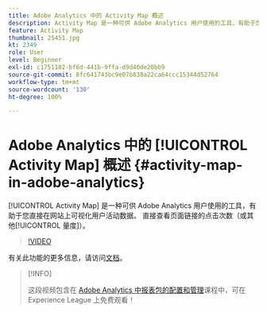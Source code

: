 ```yaml
---
title: Adobe Analytics 中的 Activity Map 概述
description: Activity Map 是一种可供 Adobe Analytics 用户使用的工具，有助于您直接在网站上可视化用户活动数据。 直接查看页面链接的点击次数（或其他量度）。
feature: Activity Map
thumbnail: 25451.jpg
kt: 2349
role: User
level: Beginner
exl-id: c1751182-bf6d-441b-9ffa-d9d40de20bb9
source-git-commit: 8fc641743bc9e07b838a22ca64ccc15344d52764
workflow-type: tm+mt
source-wordcount: '130'
ht-degree: 100%

---
```


# Adobe Analytics 中的 [!UICONTROL Activity Map] 概述 {#activity-map-in-adobe-analytics}

[!UICONTROL Activity Map] 是一种可供 Adobe Analytics 用户使用的工具，有助于您直接在网站上可视化用户活动数据。 直接查看页面链接的点击次数（或其他[!UICONTROL 量度]）。

>[!VIDEO](https://video.tv.adobe.com/v/25451/?quality=12&learn=on)

有关此功能的更多信息，请访问[文档](https://experienceleague.adobe.com/docs/analytics/analyze/activity-map/activity-map.html?lang=zh-Hans)。

>[!INFO]
>
> 这段视频包含在 [Adobe Analytics 中报表包的配置和管理](https://experienceleague.adobe.com/?recommended=Analytics-A-1-2021.1.administration)课程中，可在 Experience League 上免费观看！